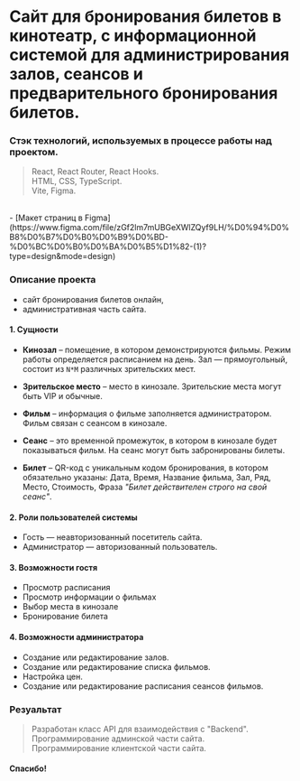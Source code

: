 # Сайт для бронирования билетов в кинотеатр, с информационной системой для администрирования залов, сеансов и предварительного бронирования билетов.

### Стэк технологий, используемых в процессе работы над проектом.
> React, React Router, React Hooks.<br>
> HTML, CSS, TypeScript.<br>
> Vite, Figma.
<br>
- [Макет страниц в Figma](https://www.figma.com/file/zGf2lm7mUBGeXWlZQyf9LH/%D0%94%D0%B8%D0%B7%D0%B0%D0%B9%D0%BD-%D0%BC%D0%B0%D0%BA%D0%B5%D1%82-(1)?type=design&mode=design)

### Описание проекта

- сайт бронирования билетов онлайн,
- административная часть сайта.

#### 1. Сущности

- **Кинозал** – помещение, в котором демонстрируются фильмы. Режим работы определяется расписанием на день. Зал — прямоугольный, состоит из `N*M` различных зрительских мест.

- **Зрительское место** – место в кинозале. Зрительские места могут быть VIP и обычные.

- **Фильм** – информация о фильме заполняется администратором. Фильм связан с сеансом в кинозале.

- **Сеанс** – это временной промежуток, в котором в кинозале будет показываться фильм. На сеанс могут быть забронированы билеты.

- **Билет**  – QR-код c уникальным кодом бронирования, в котором обязательно указаны: Дата, Время, Название фильма, Зал, Ряд, Место, Стоимость, Фраза _"Билет действителен строго на свой сеанс"_.

#### 2. Роли пользователей системы

-   Гость — неавторизованный посетитель сайта.
-   Администратор — авторизованный пользователь.

#### 3. Возможности гостя
-   Просмотр расписания
-   Просмотр информации о фильмах
-   Выбор места в кинозале
-   Бронирование билета

#### 4. Возможности администратора
-   Создание или редактирование залов.
-   Создание или редактирование списка фильмов.
-   Настройка цен.
-   Создание или редактирование расписания сеансов фильмов.

### Резуальтат

> Разработан класс API для взаимодействия с "Backend".<br>
> Программирование админской части сайта.<br>
> Программирование клиентской части сайта.<br>

#### Спасибо!
